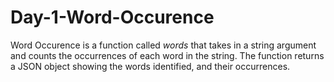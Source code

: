 # Day-1-Word-Occurence
Word Occurence is a function called *words* that takes in a string argument and counts the occurrences of each word in the string.  The function returns a JSON object showing the words identified, and their occurrences.
